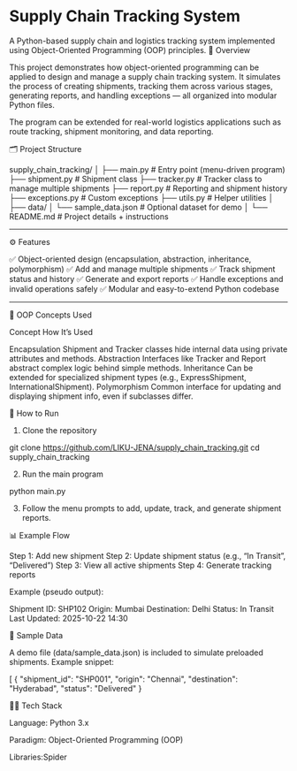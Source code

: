 # Supply Chain Tracking System
A Python-based supply chain and logistics tracking system implemented using Object-Oriented Programming (OOP) principles.
                                                                                                                                                                                       🧭 Overview

This project demonstrates how object-oriented programming can be applied to design and manage a supply chain tracking system.
It simulates the process of creating shipments, tracking them across various stages, generating reports, and handling exceptions — all organized into modular Python files.

The program can be extended for real-world logistics applications such as route tracking, shipment monitoring, and data reporting.


🗂️ Project Structure

supply_chain_tracking/
│
├── main.py          # Entry point (menu-driven program)
├── shipment.py      # Shipment class
├── tracker.py       # Tracker class to manage multiple shipments
├── report.py        # Reporting and shipment history
├── exceptions.py    # Custom exceptions
├── utils.py         # Helper utilities
│
├── data/
│   └── sample_data.json   # Optional dataset for demo
│
└── README.md        # Project details + instructions


---

⚙️ Features

✅ Object-oriented design (encapsulation, abstraction, inheritance, polymorphism)
✅ Add and manage multiple shipments
✅ Track shipment status and history
✅ Generate and export reports
✅ Handle exceptions and invalid operations safely
✅ Modular and easy-to-extend Python codebase


---

🧩 OOP Concepts Used

Concept	How It’s Used

Encapsulation	Shipment and Tracker classes hide internal data using private attributes and methods.
Abstraction	Interfaces like Tracker and Report abstract complex logic behind simple methods.
Inheritance	Can be extended for specialized shipment types (e.g., ExpressShipment, InternationalShipment).
Polymorphism	Common interface for updating and displaying shipment info, even if subclasses differ.

🚀 How to Run

1. Clone the repository

git clone https://github.com/LIKU-JENA/supply_chain_tracking.git
cd supply_chain_tracking


2. Run the main program

python main.py


3. Follow the menu prompts to add, update, track, and generate shipment reports.

📊 Example Flow

Step 1: Add new shipment
Step 2: Update shipment status (e.g., “In Transit”, “Delivered”)
Step 3: View all active shipments
Step 4: Generate tracking reports

Example (pseudo output):

Shipment ID: SHP102
Origin: Mumbai
Destination: Delhi
Status: In Transit
Last Updated: 2025-10-22 14:30

📁 Sample Data

A demo file (data/sample_data.json) is included to simulate preloaded shipments.
Example snippet:

[
  {
    "shipment_id": "SHP001",
    "origin": "Chennai",
    "destination": "Hyderabad",
    "status": "Delivered"
  }

🧑‍💻 Tech Stack

Language: Python 3.x

Paradigm: Object-Oriented Programming (OOP)

Libraries:Spider



